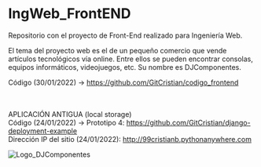 # IngWeb_FrontEND
Repositorio con el proyecto de Front-End realizado para Ingeniería Web. 

El tema del proyecto web es el de un pequeño comercio que vende artículos tecnológicos vía online. Entre ellos se pueden encontrar consolas, equipos informáticos, videojuegos, etc. Su nombre es DJComponentes.

Código (30/01/2022) -> https://github.com/GitCristian/codigo_frontend
<br><br><br>

APLICACIÓN ANTIGUA (local storage) <br>
Código (24/01/2022) -> Prototipo 4: https://github.com/GitCristian/django-deployment-example <br>
Dirección IP del sitio (24/01/2022): http://99cristianb.pythonanywhere.com

![Logo_DJComponentes](https://user-images.githubusercontent.com/79966138/150767044-57faab2a-42c8-4adb-9a07-edf66946bc4c.JPG)



